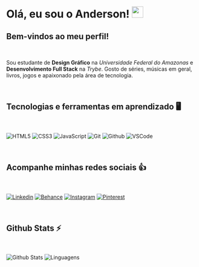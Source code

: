 # Olá, eu sou o Anderson! <img src="https://media.giphy.com/media/hvRJCLFzcasrR4ia7z/giphy.gif" width="30">
## Bem-vindos ao meu perfil!

<br>

Sou estudante de **Design Gráfico** na _Universidade Federal do Amazonas_ e **Desenvolvimento Full Stack** na _Trybe_. Gosto de séries, músicas em geral, livros, jogos e apaixonado pela área de tecnologia.

<br>

## Tecnologias e ferramentas em aprendizado :desktop_computer:

<br>

![HTML5](https://img.shields.io/badge/-HTML5-E34F26?style=for-the-badge&logo=html5&logoColor=white)
![CSS3](https://img.shields.io/badge/-CSS3-1572B6?style=for-the-badge&logo=css3&logoColor=white)
![JavaScript](https://img.shields.io/badge/-JavaScript-F7DF1E?style=for-the-badge&logo=javascript&logoColor=black)
![Git](https://img.shields.io/badge/-Git-F05032?style=for-the-badge&logo=git&logoColor=white)
![Github](https://img.shields.io/badge/-GitHub-181717?style=for-the-badge&logo=github&logoColor=white)
![VSCode](https://img.shields.io/badge/-VSCode-007ACC?style=for-the-badge&logo=visualstudiocode&logoColor=white)

<br>

## Acompanhe minhas redes sociais :thumbsup:

<br>

[![Linkedin](https://img.shields.io/badge/linkedin-%230A66C2.svg?&style=for-the-badge&logo=linkedin&logoColor=white&link=https://www.linkedin.com/in/andssilva/)](https://www.linkedin.com/in/andssilva/)
[![Behance](https://img.shields.io/badge/behance-%231769FF.svg?&style=for-the-badge&logo=behance&logoColor=white&link=https://www.behance.net/andersonsilva23)](https://www.behance.net/andersonsilva23)
[![Instagram](https://img.shields.io/badge/instagram-%23E4405F.svg?&style=for-the-badge&logo=instagram&logoColor=white&link=https://www.instagram.com/it_s_andy/)](https://www.instagram.com/it_s_andy/)
[![Pinterest](https://img.shields.io/badge/pinterest-%23BD081C.svg?&style=for-the-badge&logo=pinterest&logoColor=white&link=https://pin.it/LJ0f4QV)](https://pin.it/LJ0f4QV)


<br>

## Github Stats :zap:

<br>

![Github Stats](https://github-readme-stats.vercel.app/api?username=AndersonSilva94&show_icons=true&theme=vue-dark&count_private=true&show_icons=true&include_all_commits=true) ![Linguagens](https://github-readme-stats.vercel.app/api/top-langs/?username=AndersonSilva94&theme=vue-dark)